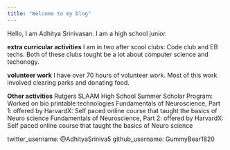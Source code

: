 ```yaml
---
title: "Welcome to my blog"
---
```


Hello, I am Adhitya Srinivasan. I am a high school junior.  

**extra curricular activities**
I am in two after scool clubs: Code club and EB techs. Both of these clubs tought be a lot about computer science and techonogy.

**volunteer work**
I have over 70 hours of volunteer work. Most of this work involved clearing parks and donating food. 

**Other activities**
Rutgers SLAAM High School Summer Scholar Program: Worked on bio printable technologies 
Fundamentals of Neuroscience, Part 1:  offered by HarvardX: Self paced online course that taught the basics of Neuro science
Fundamentals of Neuroscience, Part 2:  offered by HarvardX: Self paced online course that taught the basics of Neuro science

twitter_username: @AdhityaSriniva5
github_username:  GummyBear1820
